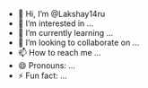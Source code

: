 - 👋 Hi, I’m @Lakshay14ru
- 👀 I’m interested in ...
- 🌱 I’m currently learning ...
- 💞️ I’m looking to collaborate on ...
- 📫 How to reach me ...
- 😄 Pronouns: ...
- ⚡ Fun fact: ...

<!---
Lakshay14ru/Lakshay14ru is a ✨ special ✨ repository because its `README.md` (this file) appears on your GitHub profile.
You can click the Preview link to take a look at your changes.
--->
